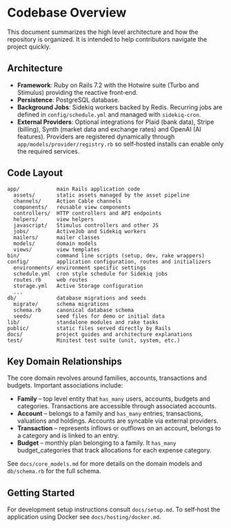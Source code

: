 # Codebase Overview

This document summarizes the high level architecture and how the repository is organized. It is intended to help contributors navigate the project quickly.

## Architecture

- **Framework**: Ruby on Rails 7.2 with the Hotwire suite (Turbo and Stimulus) providing the reactive front‑end.
- **Persistence**: PostgreSQL database.
- **Background Jobs**: Sidekiq workers backed by Redis. Recurring jobs are defined in `config/schedule.yml` and managed with `sidekiq-cron`.
- **External Providers**: Optional integrations for Plaid (bank data), Stripe (billing), Synth (market data and exchange rates) and OpenAI (AI features). Providers are registered dynamically through `app/models/provider/registry.rb` so self‑hosted installs can enable only the required services.

## Code Layout

```
app/            main Rails application code
  assets/       static assets managed by the asset pipeline
  channels/     Action Cable channels
  components/   reusable view components
  controllers/  HTTP controllers and API endpoints
  helpers/      view helpers
  javascript/   Stimulus controllers and other JS
  jobs/         ActiveJob and Sidekiq workers
  mailers/      mailer classes
  models/       domain models
  views/        view templates
bin/            command line scripts (setup, dev, rake wrappers)
config/         application configuration, routes and initializers
  environments/ environment specific settings
  schedule.yml  cron style schedule for Sidekiq jobs
  routes.rb     web routes
  storage.yml   Active Storage configuration
  ...
db/             database migrations and seeds
  migrate/      schema migrations
  schema.rb     canonical database schema
  seeds/        seed files for demo or initial data
lib/            standalone modules and rake tasks
public/         static files served directly by Rails
docs/           project guides and architecture explanations
test/           Minitest test suite (unit, system, etc.)
```

## Key Domain Relationships

The core domain revolves around families, accounts, transactions and budgets. Important associations include:

- **Family** – top level entity that `has_many` users, accounts, budgets and categories. Transactions are accessible through associated accounts.
- **Account** – belongs to a family and `has_many` entries, transactions, valuations and holdings. Accounts are syncable via external providers.
- **Transaction** – represents inflows or outflows on an account, belongs to a category and is linked to an entry.
- **Budget** – monthly plan belonging to a family. It `has_many` budget_categories that track allocations for each expense category.

See `docs/core_models.md` for more details on the domain models and `db/schema.rb` for the full schema.

## Getting Started

For development setup instructions consult `docs/setup.md`. To self‑host the application using Docker see `docs/hosting/docker.md`.
